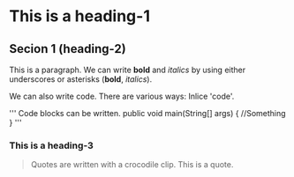 # This is a heading-1

## Secion 1 (heading-2)
This is a paragraph. We can write __bold__ and _italics_ by using either underscores or asterisks (**bold**, *italics*).

We can also write code. There are various ways:
Inlice 'code'.

'''
Code blocks can be written.
public void main(String[] args) {
  //Something
}
'''

### This is a heading-3

> Quotes are written with a crocodile clip.
> This is a quote.




